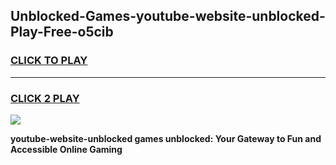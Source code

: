 
## Unblocked-Games-youtube-website-unblocked-Play-Free-o5cib
<h3>
<a href="https://premium76.site?title=youtube-website-unblocked&ref=10A">CLICK TO PLAY</a></h3>
<hr>

<h3>
<a href="https://premium76.site?title=youtube-website-unblocked&ref=10A">CLICK 2 PLAY</a>
  
</h3>

<a href="https://premium76.site?title=youtube-website-unblocked&ref=10A"><img src="https://clearcache.store/games.png"></a>


**youtube-website-unblocked games unblocked: Your Gateway to Fun and Accessible Online Gaming**
